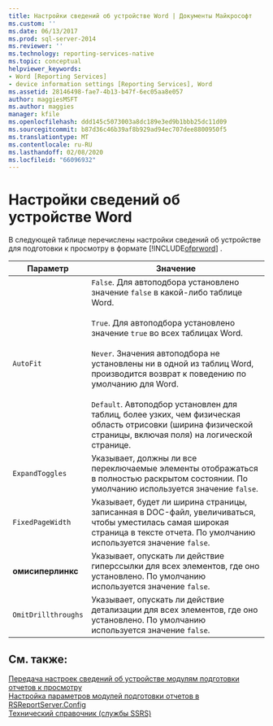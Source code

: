 ```yaml
---
title: Настройки сведений об устройстве Word | Документы Майкрософт
ms.custom: ''
ms.date: 06/13/2017
ms.prod: sql-server-2014
ms.reviewer: ''
ms.technology: reporting-services-native
ms.topic: conceptual
helpviewer_keywords:
- Word [Reporting Services]
- device information settings [Reporting Services], Word
ms.assetid: 28146498-fae7-4b13-b47f-6ec05aa8e057
author: maggiesMSFT
ms.author: maggies
manager: kfile
ms.openlocfilehash: ddd145c5073003a8dc189e3ed9b1bbb25dc11d09
ms.sourcegitcommit: b87d36c46b39af8b929ad94ec707dee8800950f5
ms.translationtype: MT
ms.contentlocale: ru-RU
ms.lasthandoff: 02/08/2020
ms.locfileid: "66096932"
---
```

# <a name="word-device-information-settings"></a>Настройки сведений об устройстве Word
  В следующей таблице перечислены настройки сведений об устройстве для подготовки к просмотру в формате [!INCLUDE[ofprword](../includes/ofprword-md.md)] .  
  
|Параметр|Значение|  
|-------------|-----------|  
|`AutoFit`|`False`. Для автоподбора установлено значение `false` в какой-либо таблице Word.<br /><br /> `True`. Для автоподбора установлено значение `true` во всех таблицах Word.<br /><br /> `Never`. Значения автоподбора не установлены ни в одной из таблиц Word, производится возврат к поведению по умолчанию для Word.<br /><br /> `Default`. Автоподбор установлен для таблиц, более узких, чем физическая область отрисовки (ширина физической страницы, включая поля) на логической странице.|  
|`ExpandToggles`|Указывает, должны ли все переключаемые элементы отображаться в полностью раскрытом состоянии. По умолчанию используется значение `false`.|  
|`FixedPageWidth`|Указывает, будет ли ширина страницы, записанная в DOC-файл, увеличиваться, чтобы уместилась самая широкая страница в тексте отчета. По умолчанию используется значение `false`.|  
|**омисиперлинкс**|Указывает, опускать ли действие гиперссылки для всех элементов, где оно установлено. По умолчанию используется значение `false`.|  
|`OmitDrillthroughs`|Указывает, опускать ли действие детализации для всех элементов, где оно установлено. По умолчанию используется значение `false`.|  
  
## <a name="see-also"></a>См. также:  
 [Передача настроек сведений об устройстве модулям подготовки отчетов к просмотру](report-server-web-service/net-framework/passing-device-information-settings-to-rendering-extensions.md)   
 [Настройка параметров модулей подготовки отчетов в RSReportServer.Config](customize-rendering-extension-parameters-in-rsreportserver-config.md)   
 [Технический справочник (службы SSRS)](../../2014/reporting-services/technical-reference-ssrs.md)  
  
  
